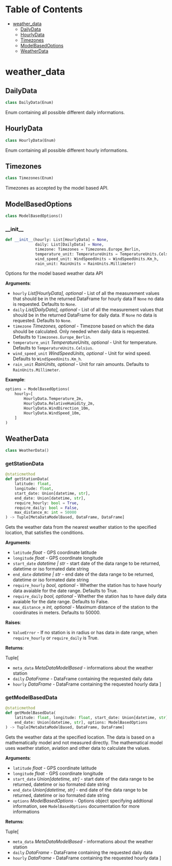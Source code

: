 # Table of Contents

* [weather\_data](#weather_data)
  * [DailyData](#weather_data.DailyData)
  * [HourlyData](#weather_data.HourlyData)
  * [Timezones](#weather_data.Timezones)
  * [ModelBasedOptions](#weather_data.ModelBasedOptions)
  * [WeatherData](#weather_data.WeatherData)

<a id="weather_data"></a>

# weather\_data

<a id="weather_data.DailyData"></a>

## DailyData

```python
class DailyData(Enum)
```

Enum containing all possible different daily informations.

<a id="weather_data.HourlyData"></a>

## HourlyData

```python
class HourlyData(Enum)
```

Enum containing all possible different hourly informations.

<a id="weather_data.Timezones"></a>

## Timezones

```python
class Timezones(Enum)
```

Timezones as accepted by the model based API.

<a id="weather_data.ModelBasedOptions"></a>

## ModelBasedOptions

```python
class ModelBasedOptions()
```

<a id="weather_data.ModelBasedOptions.__init__"></a>

### \_\_init\_\_

```python
def __init__(hourly: List[HourlyData] = None,
             daily: List[DailyData] = None,
             timezone: Timezones = Timezones.Europe_Berlin,
             temperature_unit: TemperatureUnits = TemperatureUnits.Celsius,
             wind_speed_unit: WindSpeedUnits = WindSpeedUnits.Km_h,
             rain_unit: RainUnits = RainUnits.Millimeter)
```

Options for the model based weather data API

**Arguments**:

- `hourly` _List[HourlyData], optional_ - List of all the measurement values that should be in the returned DataFrame for hourly data
  If `None` no data is requested. Defaults to `None`.
- `daily` _List[DailyData], optional_ - List of all the measurement values that should be in the returned DataFrame for daily data.
  If `None` no data is requested. Defaults to `None`.
- `timezone` _Timezones, optional_ - Timezone based on which the data should be calculated. Only needed when daily data is requested.
  Defaults to `Timezones.Europe_Berlin`.
- `temperature_unit` _TemperatureUnits, optional_ - Unit for temperature. Defaults to `TemperatureUnits.Celsius`.
- `wind_speed_unit` _WindSpeedUnits, optional_ - Unit for wind speed. Defaults to `WindSpeedUnits.Km_h`.
- `rain_unit` _RainUnits, optional_ - Unit for rain amounts. Defaults to `RainUnits.Millimeter`.
  

**Example**:

```python
options = ModelBasedOptions(
    hourly=[
        HourlyData.Temperature_2m,
        HourlyData.RelativeHumidity_2m,
        HourlyData.WindDirection_10m,
        HourlyData.WindSpeed_10m,
    ]
)
```

<a id="weather_data.WeatherData"></a>

## WeatherData

```python
class WeatherData()
```

<a id="weather_data.WeatherData.getStationData"></a>

### getStationData

```python
@staticmethod
def getStationData(
    latitude: float,
    longitude: float,
    start_date: Union[datetime, str],
    end_date: Union[datetime, str],
    require_hourly: bool = True,
    require_daily: bool = False,
    max_distance_m: int = 50000
) -> Tuple[MetaDataModelBased, DataFrame, DataFrame]
```

Gets the weather data from the nearest weather station to the specified location, that satisfies the conditions.

**Arguments**:

- `latitude` _float_ - GPS coordinate latitude
- `longitude` _float_ - GPS coordinate longitude
- `start_date` _datetime | str_ - start date of the data range to be returned, datetime or iso formated date string
- `end_date` _datetime | str_ - end date of the data range to be returned, datetime or iso formated date string
- `require_hourly` _bool, optional_ - Whether the station has to have hourly data avaiable for the date range. Defaults to True.
- `require_daily` _bool, optional_ - Whether the station has to have daily data avaiable for the date range. Defaults to False.
- `max_distance_m` _int, optional_ - Maximum distance of the station to the coordinates in meters. Defaults to 50000.
  

**Raises**:

- `ValueError` - If no station is in radius or has data in date range, when `require_hourly` or `require_daily` is True.
  

**Returns**:

  Tuple[
- `meta_data` _MetaDataModelBased_ - informations about the weather station
- `daily` _DataFrame_ - DataFrame containing the requested daily data
- `hourly` _DataFrame_ - DataFrame containing the requested hourly data
  ]

<a id="weather_data.WeatherData.getModelBasedData"></a>

### getModelBasedData

```python
@staticmethod
def getModelBasedData(
    latitude: float, longitude: float, start_date: Union[datetime, str],
    end_date: Union[datetime, str], options: ModelBasedOptions
) -> Tuple[MetaDataModelBased, DataFrame, DataFrame]
```

Gets the weather data at the specified location. The data is based on a mathematically model and not measured directly.
The mathematical model uses waether station, aviation and other data to calculate the values.

**Arguments**:

- `latitude` _float_ - GPS coordinate latitude
- `longitude` _float_ - GPS coordinate longitude
- `start_date` _Union[datetime, str]_ - start date of the data range to be returned, datetime or iso formated date string
- `end_date` _Union[datetime, str]_ - end date of the data range to be returned, datetime or iso formated date string
- `options` _ModelBasedOptions_ - Options object specifying addtional information, see `ModelBasedOptions` documentation for more informations
  

**Returns**:

  Tuple[
- `meta_data` _MetaDataModelBased_ - informations about the weather station
- `daily` _DataFrame_ - DataFrame containing the requested daily data
- `hourly` _DataFrame_ - DataFrame containing the requested hourly data
  ]


